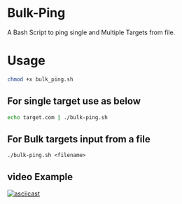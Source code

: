 # Bulk-Ping
A Bash Script to ping single and Multiple Targets from file.

# Usage 

```sh
chmod +x bulk_ping.sh
```
## For single target use as below
```sh
echo target.com | ./bulk-ping.sh
```
## For Bulk targets input from a file
```
./bulk-ping.sh <filename>
```

## video Example
[![asciicast](https://asciinema.org/a/MADaRtZzdlBSC68x0cm5p3yrD.svg)](https://asciinema.org/a/MADaRtZzdlBSC68x0cm5p3yrD)
